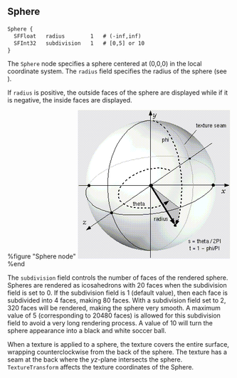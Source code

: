## Sphere

```
Sphere {
  SFFloat   radius        1   # (-inf,inf)
  SFInt32   subdivision   1   # [0,5] or 10
}
```

The `Sphere` node specifies a sphere centered at (0,0,0) in the local coordinate
system. The `radius` field specifies the radius of the sphere (see ).

If `radius` is positive, the outside faces of the sphere are displayed while if
it is negative, the inside faces are displayed.

%figure "Sphere node"
![Sphere node](png/sphere.png)
%end

The `subdivision` field controls the number of faces of the rendered sphere.
Spheres are rendered as icosahedrons with 20 faces when the subdivision field is
set to 0. If the subdivision field is 1 (default value), then each face is
subdivided into 4 faces, making 80 faces. With a subdivision field set to 2, 320
faces will be rendered, making the sphere very smooth. A maximum value of 5
(corresponding to 20480 faces) is allowed for this subdivision field to avoid a
very long rendering process. A value of 10 will turn the sphere appearance into
a black and white soccer ball.

When a texture is applied to a sphere, the texture covers the entire surface,
wrapping counterclockwise from the back of the sphere. The texture has a seam at
the back where the *yz*-plane intersects the sphere. `TextureTransform` affects
the texture coordinates of the Sphere.

